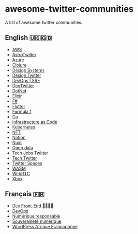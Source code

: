 # awesome-twitter-communities

A list of awesome twitter communities.

## English 🇺🇸🇬🇧

- [AWS](https://twitter.com/i/communities/1471503983839567878)
- [AstroTwitter](https://twitter.com/i/communities/1433240493408722945)
- [Azure](https://twitter.com/i/communities/1443318189031559173)
- [Clojure](https://twitter.com/i/communities/1494013093059432451)
- [Design Systems](https://twitter.com/i/communities/1440734625513439237)
- [Design Twitter](https://twitter.com/i/communities/1453877367030484992)
- [DevOps | SRE](https://twitter.com/i/communities/1523681883384549376)
- [DogTwitter](https://twitter.com/i/communities/1432860025005826048)
- [DotNet](https://twitter.com/i/communities/1488624124817666051)
- [Elixir](https://twitter.com/i/communities/1493287155942232066)
- [F#](https://twitter.com/i/communities/1493280005589196801)
- [Flutter](https://twitter.com/i/communities/1472249315724771329)
- [Formula 1](https://twitter.com/i/communities/1442988929070731268)
- [Go](https://twitter.com/i/communities/1493637136502960134)
- [Infrastructure as Code](https://twitter.com/i/communities/1472161952264863751)
- [Kubernetes](https://twitter.com/i/communities/1444745802383953921)
- [NFT](https://twitter.com/i/communities/1435307090197684225)
- [Notion](https://twitter.com/i/communities/1453875227058974754)
- [Nuxt](https://twitter.com/i/communities/1498235047194808320)
- [Open data](https://twitter.com/i/communities/1498662373930024965)
- [Tech Jobs Twitter](https://twitter.com/i/communities/1471550472196530176)
- [Tech Twitter](https://twitter.com/i/communities/1472105760389668865)
- [Twitter Spaces](https://twitter.com/i/communities/1443304499981045775)
- [WASM](https://twitter.com/i/communities/1497545442023944192)
- [WebRTC](https://twitter.com/i/communities/1498133315164860419)
- [Xbox](https://twitter.com/i/communities/1455305732912418820)

## Français 🇫🇷

- [Dev Front-End 👩‍💻🧑‍💻](https://twitter.com/i/communities/1496753406559596545)
- [DevOps](https://twitter.com/i/communities/1564613138464612354)
- [Numérique responsable](https://twitter.com/i/communities/1492834365876936704)
- [Souveraineté numérique](https://twitter.com/i/communities/1492137441607753728)
- [WordPress Afrique Francophone](https://twitter.com/i/communities/1518352832826679296)

<!--
URL to search for communities

https://twitter.com/search?q=url%3Atwitter.com%2Fi%2Fcommunities
 -->
